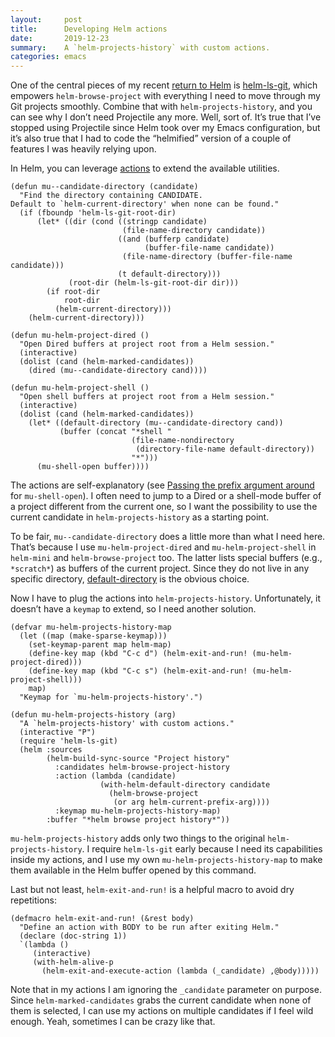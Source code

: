 ```yaml
---
layout:     post
title:      Developing Helm actions
date:       2019-12-23
summary:    A `helm-projects-history` with custom actions.
categories: emacs
---
```


One of the central pieces of my recent [return to Helm](https://www.manueluberti.eu/emacs/2019/11/16/helm/) is [helm-ls-git](https://github.com/emacs-helm/helm-ls-git), which
empowers `helm-browse-project` with everything I need to move through my Git
projects smoothly. Combine that with `helm-projects-history`, and you can see why
I don’t need Projectile any more. Well, sort of. It’s true that I’ve stopped
using Projectile since Helm took over my Emacs configuration, but it’s also true
that I had to code the “helmified” version of a couple of features I was heavily
relying upon.

In Helm, you can leverage [actions](https://github.com/emacs-helm/helm/wiki/Developing#writing-actions) to extend the available utilities.

``` emacs-lisp
(defun mu--candidate-directory (candidate)
  "Find the directory containing CANDIDATE.
Default to `helm-current-directory' when none can be found."
  (if (fboundp 'helm-ls-git-root-dir)
      (let* ((dir (cond ((stringp candidate)
                         (file-name-directory candidate))
                        ((and (bufferp candidate)
                              (buffer-file-name candidate))
                         (file-name-directory (buffer-file-name candidate)))
                        (t default-directory)))
             (root-dir (helm-ls-git-root-dir dir)))
        (if root-dir
            root-dir
          (helm-current-directory)))
    (helm-current-directory)))

(defun mu-helm-project-dired ()
  "Open Dired buffers at project root from a Helm session."
  (interactive)
  (dolist (cand (helm-marked-candidates))
    (dired (mu--candidate-directory cand))))

(defun mu-helm-project-shell ()
  "Open shell buffers at project root from a Helm session."
  (interactive)
  (dolist (cand (helm-marked-candidates))
    (let* ((default-directory (mu--candidate-directory cand))
           (buffer (concat "*shell "
                           (file-name-nondirectory
                            (directory-file-name default-directory))
                           "*")))
      (mu-shell-open buffer))))
```

The actions are self-explanatory (see [Passing the prefix argument around](https://www.manueluberti.eu/emacs/2019/06/21/windows/) for
`mu-shell-open`). I often need to jump to a Dired or a shell-mode buffer of a
project different from the current one, so I want the possibility to use the
current candidate in `helm-projects-history` as a starting point.

To be fair, `mu--candidate-directory` does a little more than what I need here.
That’s because I use `mu-helm-project-dired` and `mu-helm-project-shell` in
`helm-mini` and `helm-browse-project` too. The latter lists special buffers (e.g.,
`*scratch*`) as buffers of the current project. Since they do not live in any
specific directory, [default-directory](http://doc.endlessparentheses.com/Var/default-directory.html) is the obvious choice.

Now I have to plug the actions into `helm-projects-history`. Unfortunately, it
doesn’t have a `keymap` to extend, so I need another solution.

``` emacs-lisp
(defvar mu-helm-projects-history-map
  (let ((map (make-sparse-keymap)))
    (set-keymap-parent map helm-map)
    (define-key map (kbd "C-c d") (helm-exit-and-run! (mu-helm-project-dired)))
    (define-key map (kbd "C-c s") (helm-exit-and-run! (mu-helm-project-shell)))
    map)
  "Keymap for `mu-helm-projects-history'.")

(defun mu-helm-projects-history (arg)
  "A `helm-projects-history' with custom actions."
  (interactive "P")
  (require 'helm-ls-git)
  (helm :sources
        (helm-build-sync-source "Project history"
          :candidates helm-browse-project-history
          :action (lambda (candidate)
                    (with-helm-default-directory candidate
                      (helm-browse-project
                       (or arg helm-current-prefix-arg))))
          :keymap mu-helm-projects-history-map)
        :buffer "*helm browse project history*"))
```

`mu-helm-projects-history` adds only two things to the original
`helm-projects-history`. I require `helm-ls-git` early because I need its
capabilities inside my actions, and I use my own `mu-helm-projects-history-map` to
make them available in the Helm buffer opened by this command.

Last but not least, `helm-exit-and-run!` is a helpful macro to avoid dry
repetitions:

``` emacs-lisp
(defmacro helm-exit-and-run! (&rest body)
  "Define an action with BODY to be run after exiting Helm."
  (declare (doc-string 1))
  `(lambda ()
     (interactive)
     (with-helm-alive-p
       (helm-exit-and-execute-action (lambda (_candidate) ,@body)))))
```

Note that in my actions I am ignoring the `_candidate` parameter on purpose. Since
`helm-marked-candidates` grabs the current candidate when none of them is
selected, I can use my actions on multiple candidates if I feel wild enough.
Yeah, sometimes I can be crazy like that.
